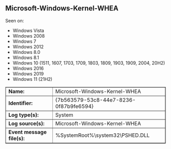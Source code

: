 ## Microsoft-Windows-Kernel-WHEA

Seen on:
* Windows Vista
* Windows 2008
* Windows 7
* Windows 2012
* Windows 8.0
* Windows 8.1
* Windows 10 (1511, 1607, 1703, 1709, 1803, 1809, 1903, 1909, 2004, 20H2)
* Windows 2016
* Windows 2019
* Windows 11 (21H2)

<table border="1" class="docutils">
  <tbody>
    <tr>
      <td><b>Name:</b></td>
      <td>Microsoft-Windows-Kernel-WHEA</td>
    </tr>
    <tr>
      <td><b>Identifier:</b></td>
      <td>{7b563579-53c8-44e7-8236-0f87b9fe6594}</td>
    </tr>
    <tr>
      <td><b>Log type(s):</b></td>
      <td>System</td>
    </tr>
    <tr>
      <td><b>Log source(s):</b></td>
      <td>Microsoft-Windows-Kernel-WHEA</td>
    </tr>
    <tr>
      <td><b>Event message file(s):</b></td>
      <td>%SystemRoot%\system32\PSHED.DLL</td>
    </tr>
  </tbody>
</table>

&nbsp;

